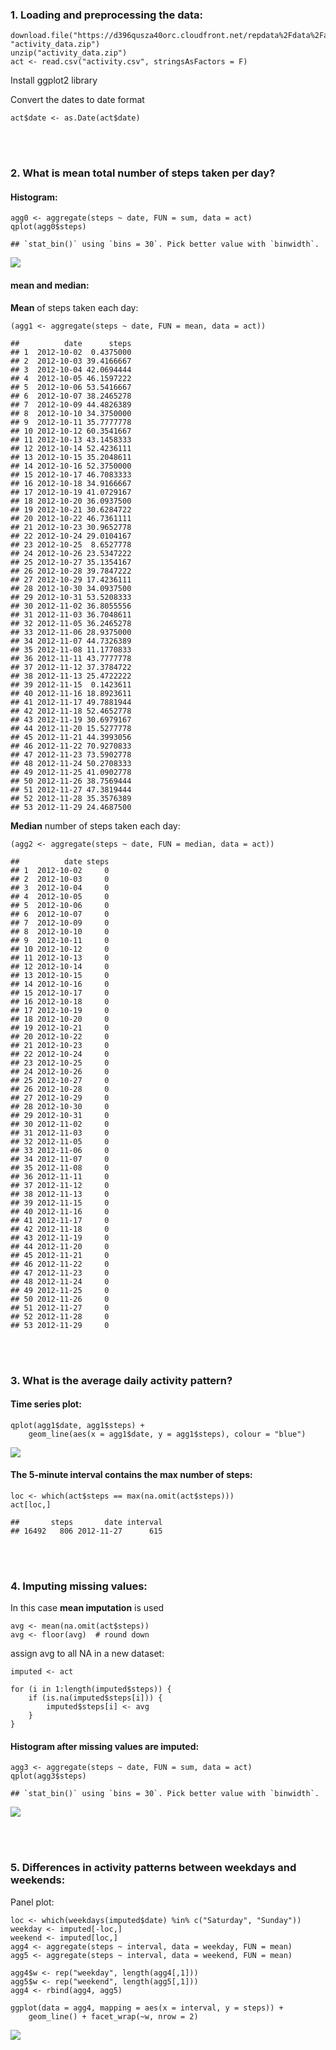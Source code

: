 <br><br>

### 1. Loading and preprocessing the data:

    download.file("https://d396qusza40orc.cloudfront.net/repdata%2Fdata%2Factivity.zip", "activity_data.zip")
    unzip("activity_data.zip")
    act <- read.csv("activity.csv", stringsAsFactors = F)

Install ggplot2 library

Convert the dates to date format

    act$date <- as.Date(act$date)

<br><br>

### 2. What is mean total number of steps taken per day?

#### Histogram:

    agg0 <- aggregate(steps ~ date, FUN = sum, data = act)
    qplot(agg0$steps)

    ## `stat_bin()` using `bins = 30`. Pick better value with `binwidth`.

![](assignment1_files/figure-markdown_strict/unnamed-chunk-3-1.png)

#### mean and median:

**Mean** of steps taken each day:

    (agg1 <- aggregate(steps ~ date, FUN = mean, data = act))

    ##          date      steps
    ## 1  2012-10-02  0.4375000
    ## 2  2012-10-03 39.4166667
    ## 3  2012-10-04 42.0694444
    ## 4  2012-10-05 46.1597222
    ## 5  2012-10-06 53.5416667
    ## 6  2012-10-07 38.2465278
    ## 7  2012-10-09 44.4826389
    ## 8  2012-10-10 34.3750000
    ## 9  2012-10-11 35.7777778
    ## 10 2012-10-12 60.3541667
    ## 11 2012-10-13 43.1458333
    ## 12 2012-10-14 52.4236111
    ## 13 2012-10-15 35.2048611
    ## 14 2012-10-16 52.3750000
    ## 15 2012-10-17 46.7083333
    ## 16 2012-10-18 34.9166667
    ## 17 2012-10-19 41.0729167
    ## 18 2012-10-20 36.0937500
    ## 19 2012-10-21 30.6284722
    ## 20 2012-10-22 46.7361111
    ## 21 2012-10-23 30.9652778
    ## 22 2012-10-24 29.0104167
    ## 23 2012-10-25  8.6527778
    ## 24 2012-10-26 23.5347222
    ## 25 2012-10-27 35.1354167
    ## 26 2012-10-28 39.7847222
    ## 27 2012-10-29 17.4236111
    ## 28 2012-10-30 34.0937500
    ## 29 2012-10-31 53.5208333
    ## 30 2012-11-02 36.8055556
    ## 31 2012-11-03 36.7048611
    ## 32 2012-11-05 36.2465278
    ## 33 2012-11-06 28.9375000
    ## 34 2012-11-07 44.7326389
    ## 35 2012-11-08 11.1770833
    ## 36 2012-11-11 43.7777778
    ## 37 2012-11-12 37.3784722
    ## 38 2012-11-13 25.4722222
    ## 39 2012-11-15  0.1423611
    ## 40 2012-11-16 18.8923611
    ## 41 2012-11-17 49.7881944
    ## 42 2012-11-18 52.4652778
    ## 43 2012-11-19 30.6979167
    ## 44 2012-11-20 15.5277778
    ## 45 2012-11-21 44.3993056
    ## 46 2012-11-22 70.9270833
    ## 47 2012-11-23 73.5902778
    ## 48 2012-11-24 50.2708333
    ## 49 2012-11-25 41.0902778
    ## 50 2012-11-26 38.7569444
    ## 51 2012-11-27 47.3819444
    ## 52 2012-11-28 35.3576389
    ## 53 2012-11-29 24.4687500

**Median** number of steps taken each day:

    (agg2 <- aggregate(steps ~ date, FUN = median, data = act))

    ##          date steps
    ## 1  2012-10-02     0
    ## 2  2012-10-03     0
    ## 3  2012-10-04     0
    ## 4  2012-10-05     0
    ## 5  2012-10-06     0
    ## 6  2012-10-07     0
    ## 7  2012-10-09     0
    ## 8  2012-10-10     0
    ## 9  2012-10-11     0
    ## 10 2012-10-12     0
    ## 11 2012-10-13     0
    ## 12 2012-10-14     0
    ## 13 2012-10-15     0
    ## 14 2012-10-16     0
    ## 15 2012-10-17     0
    ## 16 2012-10-18     0
    ## 17 2012-10-19     0
    ## 18 2012-10-20     0
    ## 19 2012-10-21     0
    ## 20 2012-10-22     0
    ## 21 2012-10-23     0
    ## 22 2012-10-24     0
    ## 23 2012-10-25     0
    ## 24 2012-10-26     0
    ## 25 2012-10-27     0
    ## 26 2012-10-28     0
    ## 27 2012-10-29     0
    ## 28 2012-10-30     0
    ## 29 2012-10-31     0
    ## 30 2012-11-02     0
    ## 31 2012-11-03     0
    ## 32 2012-11-05     0
    ## 33 2012-11-06     0
    ## 34 2012-11-07     0
    ## 35 2012-11-08     0
    ## 36 2012-11-11     0
    ## 37 2012-11-12     0
    ## 38 2012-11-13     0
    ## 39 2012-11-15     0
    ## 40 2012-11-16     0
    ## 41 2012-11-17     0
    ## 42 2012-11-18     0
    ## 43 2012-11-19     0
    ## 44 2012-11-20     0
    ## 45 2012-11-21     0
    ## 46 2012-11-22     0
    ## 47 2012-11-23     0
    ## 48 2012-11-24     0
    ## 49 2012-11-25     0
    ## 50 2012-11-26     0
    ## 51 2012-11-27     0
    ## 52 2012-11-28     0
    ## 53 2012-11-29     0

<br><br>

### 3. What is the average daily activity pattern?

#### Time series plot:

    qplot(agg1$date, agg1$steps) +
        geom_line(aes(x = agg1$date, y = agg1$steps), colour = "blue")

![](assignment1_files/figure-markdown_strict/unnamed-chunk-6-1.png)

#### The 5-minute interval contains the max number of steps:

    loc <- which(act$steps == max(na.omit(act$steps)))
    act[loc,]

    ##       steps       date interval
    ## 16492   806 2012-11-27      615

<br><br>

### 4. Imputing missing values:

In this case **mean imputation** is used

    avg <- mean(na.omit(act$steps))
    avg <- floor(avg)  # round down

assign avg to all NA in a new dataset:

    imputed <- act

    for (i in 1:length(imputed$steps)) {
        if (is.na(imputed$steps[i])) {
            imputed$steps[i] <- avg
        }
    }

#### Histogram after missing values are imputed:

    agg3 <- aggregate(steps ~ date, FUN = sum, data = act)
    qplot(agg3$steps)

    ## `stat_bin()` using `bins = 30`. Pick better value with `binwidth`.

![](assignment1_files/figure-markdown_strict/unnamed-chunk-10-1.png)

<br><br>

### 5. Differences in activity patterns between weekdays and weekends:

Panel plot:

    loc <- which(weekdays(imputed$date) %in% c("Saturday", "Sunday"))
    weekday <- imputed[-loc,]
    weekend <- imputed[loc,]
    agg4 <- aggregate(steps ~ interval, data = weekday, FUN = mean)
    agg5 <- aggregate(steps ~ interval, data = weekend, FUN = mean)

    agg4$w <- rep("weekday", length(agg4[,1]))
    agg5$w <- rep("weekend", length(agg5[,1]))
    agg4 <- rbind(agg4, agg5)

    ggplot(data = agg4, mapping = aes(x = interval, y = steps)) +
        geom_line() + facet_wrap(~w, nrow = 2)

![](assignment1_files/figure-markdown_strict/unnamed-chunk-11-1.png)
